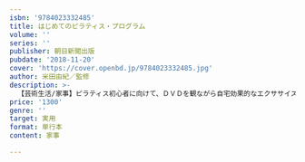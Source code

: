 ```yaml
---
isbn: '9784023332485'
title: はじめてのピラティス・プログラム
volume: ''
series: ''
publisher: 朝日新聞出版
pubdate: '2018-11-20'
cover: 'https://cover.openbd.jp/9784023332485.jpg'
author: 米田由紀／監修
description: >-
  【芸術生活/家事】ピラティス初心者に向けて、ＤＶＤを観ながら自宅効果的なエクササイズができるピラティス・プログラムを紹介。体幹を鍛え、しなやかな筋肉をつけるエクササイズは、ボディーメイクに最適。疲れにくい体になり、美しい姿勢に変わる。
price: '1300'
genre: ''
target: 実用
format: 単行本
content: 家事

---
```

